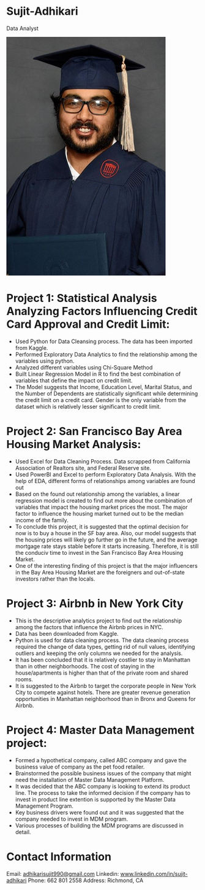 # Sujit-Adhikari

Data Analyst

![](/pic.jpg)

# Project 1: Statistical Analysis Analyzing Factors Influencing Credit Card Approval and Credit Limit:
* Used Python for Data Cleansing process. The data has been imported from Kaggle.
* Performed Exploratory Data Analytics to find the relationship among the variables using python.
* Analyzed different variables using Chi-Square Method
* Built Linear Regression Model in R to find the best combination of variables that define the impact on credit limit.
* The Model suggests that Income, Education Level, Marital Status, and the Number of Dependents are statistically significant while determining the credit limit on a credit card.   Gender is the only variable from the dataset which is relatively lesser significant to credit limit. 


# Project 2: San Francisco Bay Area Housing Market Analysis:
* Used Excel for Data Cleaning Process. Data scrapped from California Association of Realtors site, and Federal Reserve site.
* Used PowerBI and Excel to perform Exploratory Data Analysis. With the help of EDA, different forms of relationships among variables are found out
* Based on the found out relationship among the variables, a linear regression model is created to find out more about the combination of variables that impact the housing market   prices the most. The major factor to influence the housing market turned out to be the median income of the family. 
* To conclude this project, it is suggested that the optimal decision for now is to buy a house in the SF bay area. Also, our model suggests that the housing prices will likely go further go in the future, and the average mortgage rate stays stable before it starts increasing. Therefore, it is still the conduciv time to invest in the San Francisco Bay Area Housing Market.
* One of the interesting finding of this project is that the major influencers in the Bay Area Housing Market are the foreigners and out-of-state investors rather than the locals. 


# Project 3: Airbnb in New York City
* This is the descriptive analytics project to find out the relationship among the factors that influence the Airbnb prices in NYC.
* Data has been downloaded from Kaggle. 
* Python is used for data cleaning process. The data cleaning process required the change of data types, getting rid of null values, identifying outliers and keeping the only       columns we needed for the analysis.
* It has been concluded that it is relatively costlier to stay in Manhattan than in other neighborhoods. The cost of staying in the house/apartments is higher than that of the       private room and shared rooms.
* It is suggested to the Airbnb to target the corporate people in New York City to compete against hotels. There are greater revenue generation opportunities in Manhattan neighborhood than in Bronx and Queens for Airbnb. 

# Project 4: Master Data Management project:
* Formed a hypothetical company, called ABC company and gave the business value of company as the pet food retailer.
* Brainstormed the possible business issues of the company that might need the installation of Master Data Management Platform. 
* It was decided that the ABC company is looking to extend its product line. The process to take the informed decision if the company has to invest in product line extention is     supported by the Master Data Management Program.
* Key business drivers were found out and it was suggested that the company needed to invest in MDM program.
* Various processes of building the MDM programs are discussed in detail. 
   
# Contact Information
Email: adhikarisujit990@gmail.com
Linkedin: www.linkedin.com/in/sujit-adhikari
Phone: 662 801 2558
Address: Richmond, CA


